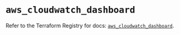 # `aws_cloudwatch_dashboard`

Refer to the Terraform Registry for docs: [`aws_cloudwatch_dashboard`](https://registry.terraform.io/providers/hashicorp/aws/5.58.0/docs/resources/cloudwatch_dashboard).
